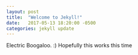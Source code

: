 ```yaml
---
layout: post
title:  "Welcome to Jekyll!"
date:   2017-05-13 18:20:00 -0500
categories: jekyll update
---
```

Electric Boogaloo. :) Hopefully this works this time

[jekyll-docs]: http://jekyllrb.com/docs/home
[jekyll-gh]:   https://github.com/jekyll/jekyll
[jekyll-talk]: https://talk.jekyllrb.com/
